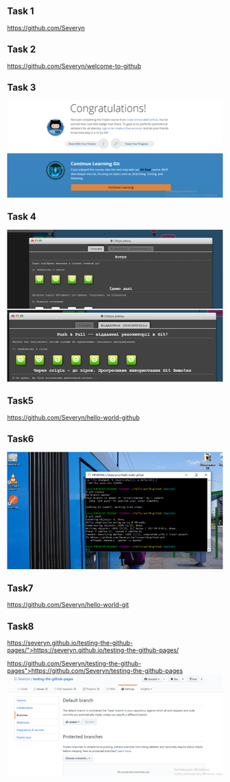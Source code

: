 ## Task 1 
   https://github.com/Severyn

## Task 2 
   https://github.com/Severyn/welcome-to-github

## Task 3

![](https://github.com/Severyn/VCS-git-github-/blob/master/515.PNG?raw=true)
    <h2>Task 4</h2>
![](https://github.com/Severyn/VCS-git-github-/blob/master/11.PNG?raw=true)
![](https://github.com/Severyn/VCS-git-github-/blob/master/12.PNG?raw=true)

## Task5
https://github.com/Severyn/hello-world-github

## Task6

![](https://github.com/Severyn/VCS-git-github-/blob/master/13.PNG?raw=true)

## Task7
https://github.com/Severyn/hello-world-git

## Task8
https://severyn.github.io/testing-the-github-pages/">https://severyn.github.io/testing-the-github-pages/

https://github.com/Severyn/testing-the-github-pages">https://github.com/Severyn/testing-the-github-pages
![](https://github.com/Severyn/VCS-git-github-/blob/master/14.PNG?raw=true)
